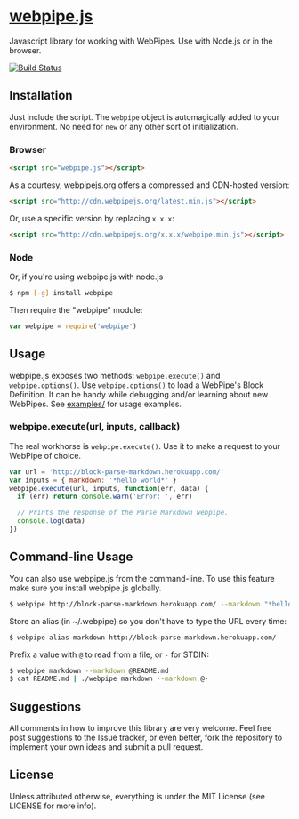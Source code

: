 # [webpipe.js](https://github.com/webpipes/webpipe.js)

Javascript library for working with WebPipes. Use with Node.js or in the
browser.

[![Build Status](https://api.travis-ci.org/webpipes/webpipe.js.svg?branch=master)](https://travis-ci.org/webpipes/webpipe.js)

## Installation

Just include the script. The `webpipe` object is automagically added to your
environment. No need for `new` or any other sort of initialization.

### Browser

```html
<script src="webpipe.js"></script>
```

As a courtesy, webpipejs.org offers a compressed and CDN-hosted version:

```html
<script src="http://cdn.webpipejs.org/latest.min.js"></script>
```

Or, use a specific version by replacing <code>x.x.x</code>:

```html
<script src="http://cdn.webpipejs.org/x.x.x/webpipe.min.js"></script>
```

### Node

Or, if you're using webpipe.js with node.js

```sh
$ npm [-g] install webpipe
```

Then require the "webpipe" module:

```javascript
var webpipe = require('webpipe')
```

## Usage

webpipe.js exposes two methods: `webpipe.execute()` and `webpipe.options()`. Use
`webpipe.options()` to load a WebPipe's Block Definition. It can be handy while
debugging and/or learning about new WebPipes. See
[examples/](https://github.com/webpipes/webpipe.js/blob/master/examples/) for
usage examples.

### webpipe.execute(url, inputs, callback)

The real workhorse is `webpipe.execute()`. Use it to make a request to your
WebPipe of choice.

```javascript
var url = 'http://block-parse-markdown.herokuapp.com/'
var inputs = { markdown: '*hello world*' }
webpipe.execute(url, inputs, function(err, data) {
  if (err) return console.warn('Error: ', err)

  // Prints the response of the Parse Markdown webpipe.
  console.log(data)
})
```

## Command-line Usage

You can also use webpipe.js from the command-line. To use this feature make sure
you install webpipe.js globally.

```sh
$ webpipe http://block-parse-markdown.herokuapp.com/ --markdown "*hello world*"
```

Store an alias (in ~/.webpipe) so you don't have to type the URL every time:

```sh
$ webpipe alias markdown http://block-parse-markdown.herokuapp.com/
```

Prefix a value with `@` to read from a file, or `-` for STDIN:

```sh
$ webpipe markdown --markdown @README.md
$ cat README.md | ./webpipe markdown --markdown @-
```

## Suggestions

All comments in how to improve this library are very welcome. Feel free post
suggestions to the Issue tracker, or even better, fork the repository to
implement your own ideas and submit a pull request.

## License

Unless attributed otherwise, everything is under the MIT License (see LICENSE
for more info).
